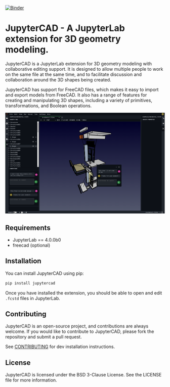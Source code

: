 [![Binder](https://mybinder.org/badge_logo.svg)](https://mybinder.org/v2/gh/QuantStack/jupytercad/main?labpath=lab)

# JupyterCAD - A JupyterLab extension for 3D geometry modeling.

JupyterCAD is a JupyterLab extension for 3D geometry modeling with collaborative editing support. It is designed to allow multiple people to work on the same file at the same time, and to facilitate discussion and collaboration around the 3D shapes being created.

JupyterCAD has support for FreeCAD files, which makes it easy to import and export models from FreeCAD. It also has a range of features for creating and manipulating 3D shapes, including a variety of primitives, transformations, and Boolean operations.

![jupytercad](./jupytercad-screenshot.png)

## Requirements

- JupyterLab == 4.0.0b0
- freecad (optional)

## Installation

You can install JupyterCAD using pip:

```bash
pip install jupytercad
```

Once you have installed the extension, you should be able to open and edit `.fcstd` files in JupyterLab.

## Contributing

JupyterCAD is an open-source project, and contributions are always welcome. If you would like to contribute to JupyterCAD, please fork the repository and submit a pull request.

See [CONTRIBUTING](CONTRIBUTING.md) for dev installation instructions.

## License

JupyterCAD is licensed under the BSD 3-Clause License. See the LICENSE file for more information.
